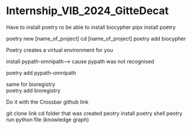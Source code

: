 # Internship_VIB_2024_GitteDecat
Have to install poetry ro be able to install biocypher 
pipx install poetry


poetry new [name_of_project]
cd [name_of_project]
poetry add biocypher

Poetry creates a virtual environment for you

install pypath-omnipath--> cause pypath was not recognised 

poetry add pypath-omnipath

same for bioregistry  
poetry add bioregistry 


Do it with the Crossbar github link

git clone link
cd folder that was created 
peotry install
poetry shell 
peotry run python file (knowledge graph)
